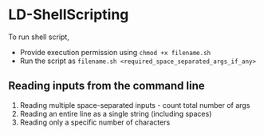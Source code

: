 # LD-ShellScripting

To run shell script, 
- Provide execution permission using `chmod +x filename.sh`
- Run the script as `filename.sh <required_space_separated_args_if_any>`


## Reading inputs from the command line
1. Reading multiple space-separated inputs - count total number of args
2. Reading an entire line as a single string (including spaces)
3. Reading only a specific number of characters 
